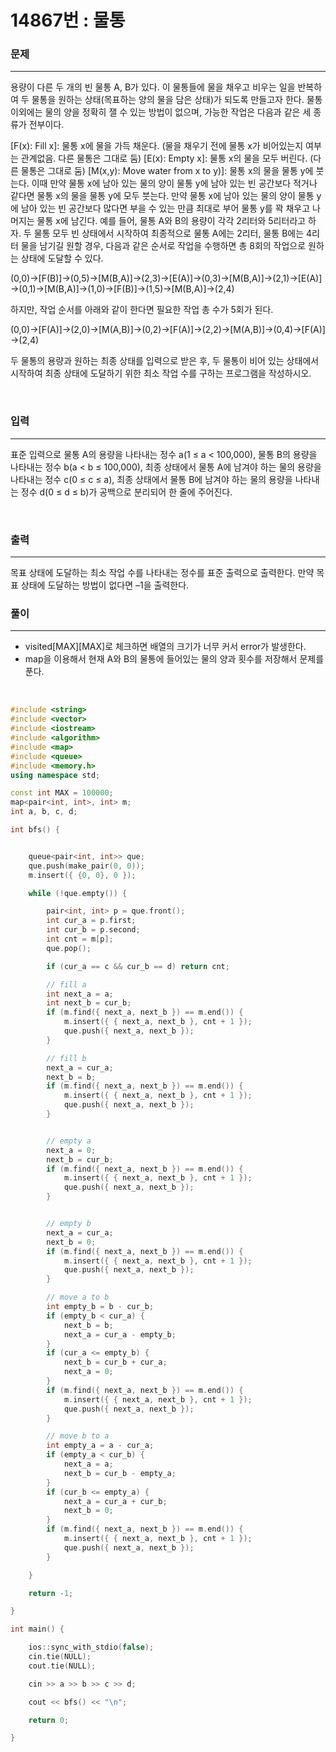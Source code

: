 14867번 : 물통
===
### 문제
---
용량이 다른 두 개의 빈 물통 A, B가 있다. 이 물통들에 물을 채우고 비우는 일을 반복하여 두 물통을 원하는 상태(목표하는 양의 물을 담은 상태)가 되도록 만들고자 한다. 물통 이외에는 물의 양을 정확히 잴 수 있는 방법이 없으며, 가능한 작업은 다음과 같은 세 종류가 전부이다.

[F(x): Fill x]: 물통 x에 물을 가득 채운다. (물을 채우기 전에 물통 x가 비어있는지 여부는 관계없음. 다른 물통은 그대로 둠)
[E(x): Empty x]: 물통 x의 물을 모두 버린다. (다른 물통은 그대로 둠)
[M(x,y): Move water from x to y)]: 물통 x의 물을 물통 y에 붓는다. 이때 만약 물통 x에 남아 있는 물의 양이 물통 y에 남아 있는 빈 공간보다 적거나 같다면 물통 x의 물을 물통 y에 모두 붓는다. 만약 물통 x에 남아 있는 물의 양이 물통 y에 남아 있는 빈 공간보다 많다면 부을 수 있는 만큼 최대로 부어 물통 y를 꽉 채우고 나머지는 물통 x에 남긴다.
예를 들어, 물통 A와 B의 용량이 각각 2리터와 5리터라고 하자. 두 물통 모두 빈 상태에서 시작하여 최종적으로 물통 A에는 2리터, 물통 B에는 4리터 물을 남기길 원할 경우, 다음과 같은 순서로 작업을 수행하면 총 8회의 작업으로 원하는 상태에 도달할 수 있다.

(0,0)→[F(B)]→(0,5)→[M(B,A)]→(2,3)→[E(A)]→(0,3)→[M(B,A)]→(2,1)→[E(A)]→(0,1)→[M(B,A)]→(1,0)→[F(B)]→(1,5)→[M(B,A)]→(2,4)

하지만, 작업 순서를 아래와 같이 한다면 필요한 작업 총 수가 5회가 된다.

(0,0)→[F(A)]→(2,0)→[M(A,B)]→(0,2)→[F(A)]→(2,2)→[M(A,B)]→(0,4)→[F(A)]→(2,4)

두 물통의 용량과 원하는 최종 상태를 입력으로 받은 후, 두 물통이 비어 있는 상태에서 시작하여 최종 상태에 도달하기 위한 최소 작업 수를 구하는 프로그램을 작성하시오.

<br>

### 입력
---
표준 입력으로 물통 A의 용량을 나타내는 정수 a(1 ≤ a < 100,000), 물통 B의 용량을 나타내는 정수 b(a < b ≤ 100,000), 최종 상태에서 물통 A에 남겨야 하는 물의 용량을 나타내는 정수 c(0 ≤ c ≤ a), 최종 상태에서 물통 B에 남겨야 하는 물의 용량을 나타내는 정수 d(0 ≤ d ≤ b)가 공백으로 분리되어 한 줄에 주어진다.

<br>

### 출력
---
목표 상태에 도달하는 최소 작업 수를 나타내는 정수를 표준 출력으로 출력한다. 만약 목표 상태에 도달하는 방법이 없다면 –1을 출력한다.
<br>

### 풀이
---

- visited[MAX][MAX]로 체크하면 배열의 크기가 너무 커서 error가 발생한다.
- map을 이용해서 현재 A와 B의 물통에 들어있는 물의 양과 횟수를 저장해서 문제를 푼다.


<br>

```c++
#include <string>
#include <vector>
#include <iostream>
#include <algorithm>
#include <map>
#include <queue>
#include <memory.h>
using namespace std;

const int MAX = 100000;
map<pair<int, int>, int> m;
int a, b, c, d;

int bfs() {


	queue<pair<int, int>> que;
	que.push(make_pair(0, 0));
	m.insert({ {0, 0}, 0 });

	while (!que.empty()) {

		pair<int, int> p = que.front();
		int cur_a = p.first;
		int cur_b = p.second;
		int cnt = m[p];
		que.pop();

		if (cur_a == c && cur_b == d) return cnt;

		// fill a
		int next_a = a;
		int next_b = cur_b;
		if (m.find({ next_a, next_b }) == m.end()) {
			m.insert({ { next_a, next_b }, cnt + 1 });
			que.push({ next_a, next_b });
		}

		// fill b
		next_a = cur_a;
		next_b = b;
		if (m.find({ next_a, next_b }) == m.end()) {
			m.insert({ { next_a, next_b }, cnt + 1 });
			que.push({ next_a, next_b });
		}


		// empty a
		next_a = 0;
		next_b = cur_b;
		if (m.find({ next_a, next_b }) == m.end()) {
			m.insert({ { next_a, next_b }, cnt + 1 });
			que.push({ next_a, next_b });
		}


		// empty b
		next_a = cur_a;
		next_b = 0;
		if (m.find({ next_a, next_b }) == m.end()) {
			m.insert({ { next_a, next_b }, cnt + 1 });
			que.push({ next_a, next_b });
		}

		// move a to b
		int empty_b = b - cur_b;
		if (empty_b < cur_a) {
			next_b = b;
			next_a = cur_a - empty_b;
		}
		if (cur_a <= empty_b) {
			next_b = cur_b + cur_a;
			next_a = 0;
		}
		if (m.find({ next_a, next_b }) == m.end()) {
			m.insert({ { next_a, next_b }, cnt + 1 });
			que.push({ next_a, next_b });
		}

		// move b to a
		int empty_a = a - cur_a;
		if (empty_a < cur_b) {
			next_a = a;
			next_b = cur_b - empty_a;
		}
		if (cur_b <= empty_a) {
			next_a = cur_a + cur_b;
			next_b = 0;
		}
		if (m.find({ next_a, next_b }) == m.end()) {
			m.insert({ { next_a, next_b }, cnt + 1 });
			que.push({ next_a, next_b });
		}

	}

	return -1;

}

int main() {

	ios::sync_with_stdio(false);
	cin.tie(NULL);
	cout.tie(NULL);

	cin >> a >> b >> c >> d;

	cout << bfs() << "\n";

	return 0;

}

```
